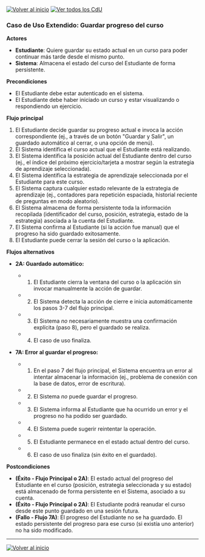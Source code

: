 [![Volver al inicio](https://img.shields.io/badge/⬅️_Volver_al_inicio-4CAF50?style=for-the-badge)](../../README.md)
[![Ver todos los CdU](https://img.shields.io/badge/📋_Ver_todos_los_CdU-C62828?style=for-the-badge)](./CasosDeUso.md)

### Caso de Uso Extendido: Guardar progreso del curso

**Actores**

*   **Estudiante**: Quiere guardar su estado actual en un curso para poder continuar más tarde desde el mismo punto.
*   **Sistema**: Almacena el estado del curso del Estudiante de forma persistente.

**Precondiciones**

*   El Estudiante debe estar autenticado en el sistema.
*   El Estudiante debe haber iniciado un curso y estar visualizando o respondiendo un ejercicio.

**Flujo principal**

1.  El Estudiante decide guardar su progreso actual e invoca la acción correspondiente (ej., a través de un botón "Guardar y Salir", un guardado automático al cerrar, o una opción de menú).
2.  El Sistema identifica el curso actual que el Estudiante está realizando.
3.  El Sistema identifica la posición actual del Estudiante dentro del curso (ej., el índice del próximo ejercicio/tarjeta a mostrar según la estrategia de aprendizaje seleccionada).
4.  El Sistema identifica la estrategia de aprendizaje seleccionada por el Estudiante para este curso.
5.  El Sistema captura cualquier estado relevante de la estrategia de aprendizaje (ej., contadores para repetición espaciada, historial reciente de preguntas en modo aleatorio).
6.  El Sistema almacena de forma persistente toda la información recopilada (identificador del curso, posición, estrategia, estado de la estrategia) asociada a la cuenta del Estudiante.
7.  El Sistema confirma al Estudiante (si la acción fue manual) que el progreso ha sido guardado exitosamente.
8.  El Estudiante puede cerrar la sesión del curso o la aplicación.

**Flujos alternativos**

*   **2A: Guardado automático:**
    *   1. El Estudiante cierra la ventana del curso o la aplicación sin invocar manualmente la acción de guardar.
    *   2. El Sistema detecta la acción de cierre e inicia automáticamente los pasos 3-7 del flujo principal.
    *   3. El Sistema *no* necesariamente muestra una confirmación explícita (paso 8), pero el guardado se realiza.
    *   4. El caso de uso finaliza.

*   **7A: Error al guardar el progreso:**
    *   1. En el paso 7 del flujo principal, el Sistema encuentra un error al intentar almacenar la información (ej., problema de conexión con la base de datos, error de escritura).
    *   2. El Sistema *no* puede guardar el progreso.
    *   3. El Sistema informa al Estudiante que ha ocurrido un error y el progreso no ha podido ser guardado.
    *   4. El Sistema puede sugerir reintentar la operación.
    *   5. El Estudiante permanece en el estado actual dentro del curso.
    *   6. El caso de uso finaliza (sin éxito en el guardado).

**Postcondiciones**

*   **(Éxito - Flujo Principal o 2A)**: El estado actual del progreso del Estudiante en el curso (posición, estrategia seleccionada y su estado) está almacenado de forma persistente en el Sistema, asociado a su cuenta.
*   **(Éxito - Flujo Principal o 2A)**: El Estudiante podrá reanudar el curso desde este punto guardado en una sesión futura.
*   **(Fallo - Flujo 7A)**: El progreso del Estudiante no se ha guardado. El estado persistente del progreso para ese curso (si existía uno anterior) no ha sido modificado.

---

[![Volver al inicio](https://img.shields.io/badge/⬅️_Volver_al_inicio-4CAF50?style=for-the-badge)](../../README.md)